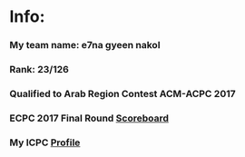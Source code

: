 # Info:
### My team name: e7na gyeen nakol
### Rank: 23/126
### Qualified to Arab Region Contest ACM-ACPC 2017
### ECPC 2017 Final Round [Scoreboard](https://icpc.baylor.edu/regionals/finder/ecpc-2017/standings)
### My ICPC [Profile](https://icpc.baylor.edu/ICPCID/T4AJWPTE8D4U)
